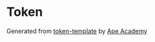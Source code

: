 # Token

Generated from [token-template](https://github.com/ApeAcademy/token-template) by [Ape Academy](academy.apeworx.io)